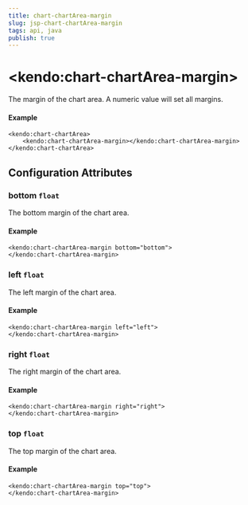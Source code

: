 ```yaml
---
title: chart-chartArea-margin
slug: jsp-chart-chartArea-margin
tags: api, java
publish: true
---
```


# \<kendo:chart-chartArea-margin\>

The margin of the chart area. A numeric value will set all margins.

#### Example
    <kendo:chart-chartArea>
        <kendo:chart-chartArea-margin></kendo:chart-chartArea-margin>
    </kendo:chart-chartArea>

## Configuration Attributes

### bottom `float`

The bottom margin of the chart area.

#### Example
    <kendo:chart-chartArea-margin bottom="bottom">
    </kendo:chart-chartArea-margin>

### left `float`

The left margin of the chart area.

#### Example
    <kendo:chart-chartArea-margin left="left">
    </kendo:chart-chartArea-margin>

### right `float`

The right margin of the chart area.

#### Example
    <kendo:chart-chartArea-margin right="right">
    </kendo:chart-chartArea-margin>

### top `float`

The top margin of the chart area.

#### Example
    <kendo:chart-chartArea-margin top="top">
    </kendo:chart-chartArea-margin>


